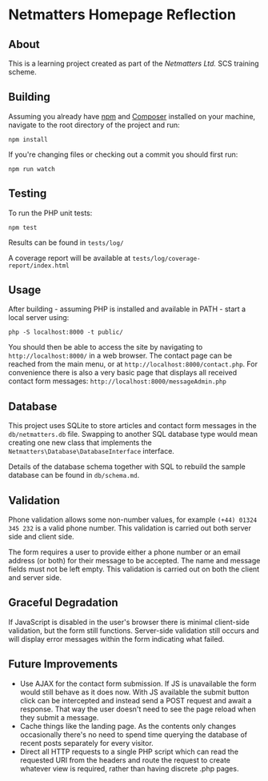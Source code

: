 # Netmatters Homepage Reflection

## About
This is a learning project created as part of the *Netmatters Ltd.* SCS training scheme.

## Building
Assuming you already have [npm](https://www.npmjs.com/get-npm) and [Composer](https://getcomposer.org/) installed on your machine, navigate to the root directory of the project and run:
```
npm install
```

If you're changing files or checking out a commit you should first run:
```
npm run watch
```

## Testing
To run the PHP unit tests:
```
npm test
```

Results can be found in `tests/log/`

A coverage report will be available at `tests/log/coverage-report/index.html`

## Usage
After building - assuming PHP is installed and available in PATH - start a local server using:
```
php -S localhost:8000 -t public/
```

You should then be able to access the site by navigating to `http://localhost:8000/` in a web browser. The contact page can be reached from the main menu, or at `http://localhost:8000/contact.php`. For convenience there is also a very basic page that displays all received contact form messages: `http://localhost:8000/messageAdmin.php`

## Database
This project uses SQLite to store articles and contact form messages in the `db/netmatters.db` file. Swapping to another SQL database type would mean creating one new class that implements the `Netmatters\Database\DatabaseInterface` interface.

Details of the database schema together with SQL to rebuild the sample database can be found in `db/schema.md`.

## Validation
Phone validation allows some non-number values, for example `(+44) 01324 345 232` is a valid phone number. This validation is carried out both server side and client side.

The form requires a user to provide either a phone number or an email address (or both) for their message to be accepted. The name and message fields must not be left empty. This validation is carried out on both the client and server side.

## Graceful Degradation
If JavaScript is disabled in the user's browser there is minimal client-side validation, but the form still functions. Server-side validation still occurs and will display error messages within the form indicating what failed.

## Future Improvements
* Use AJAX for the contact form submission. If JS is unavailable the form would still behave as it does now. With JS available the submit button click can be intercepted and instead send a POST request and await a response. That way the user doesn't need to see the page reload when they submit a message.
* Cache things like the landing page. As the contents only changes occasionally there's no need to spend time querying the database of recent posts separately for every visitor.
* Direct all HTTP requests to a single PHP script which can read the requested URI from the headers and route the request to create whatever view is required, rather than having discrete .php pages.
